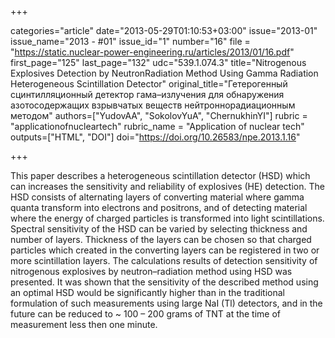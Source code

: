 +++

categories="article"
date="2013-05-29T01:10:53+03:00"
issue="2013-01"
issue_name="2013 - #01"
issue_id="1"
number="16"
file = "https://static.nuclear-power-engineering.ru/articles/2013/01/16.pdf"
first_page="125"
last_page="132"
udc="539.1.074.3"
title="Nitrogenous Explosives Detection by NeutronRadiation Method Using Gamma Radiation Heterogeneous Scintillation Detector"
original_title="Гетерогенный сцинтилляционный детектор гама–излучения для обнаружения азотосодержащих взрывчатых веществ нейтроннорадиационным методом"
authors=["YudovAA", "SokolovYuA", "ChernukhinYI"]
rubric = "applicationofnucleartech"
rubric_name = "Application of nuclear tech"
outputs=["HTML", "DOI"]
doi="https://doi.org/10.26583/npe.2013.1.16"

+++

This paper describes a heterogeneous scintillation detector (HSD) which can increases the sensitivity and reliability of explosives (HE) detection. The HSD consists of alternating layers of converting material where gamma quanta transform into electrons and positrons, and of detecting material where the energy of charged particles is transformed into light scintillations. Spectral sensitivity of the HSD can be varied by selecting thickness and number of layers. Thickness of the layers can be chosen so that charged particles which created in the converting layers can be registered in two or more scintillation layers. The calculations results of detection sensitivity of nitrogenous explosives by neutron–radiation method using HSD was presented. It was shown that the sensitivity of the described method using an optimal HSD would be significantly higher than in the traditional formulation of such measurements using large NaI (Tl) detectors, and in the future can be reduced to ~ 100 – 200 grams of TNT at the time of measurement less then one minute.